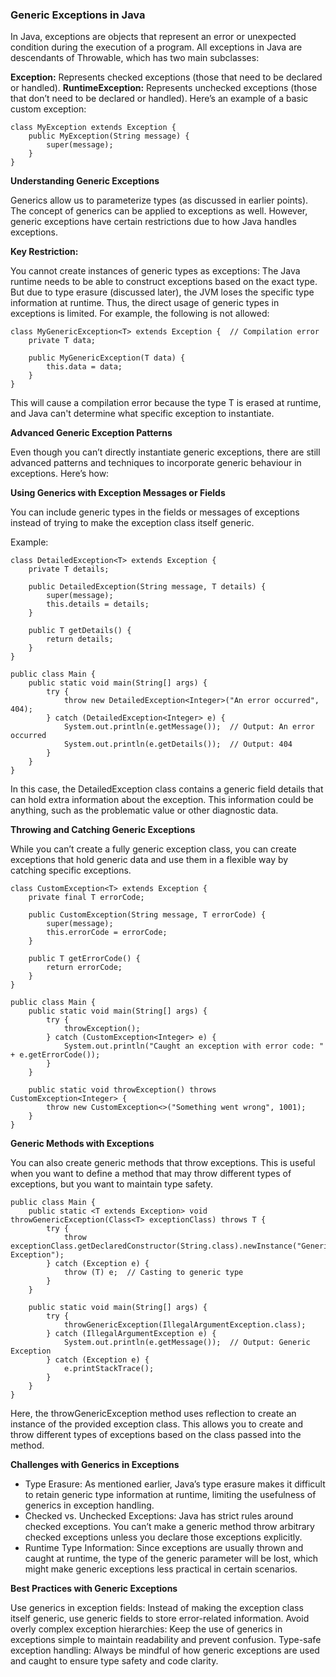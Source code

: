 ### Generic Exceptions in Java
In Java, exceptions are objects that represent an error or unexpected condition during the execution of a program. All exceptions in Java are descendants of Throwable, which has two main subclasses:

**Exception:** Represents checked exceptions (those that need to be declared or handled).
**RuntimeException:** Represents unchecked exceptions (those that don’t need to be declared or handled).
Here’s an example of a basic custom exception:
```
class MyException extends Exception {
    public MyException(String message) {
        super(message);
    }
}
```
**Understanding Generic Exceptions**

Generics allow us to parameterize types (as discussed in earlier points). The concept of generics can be applied to exceptions as well. However, generic exceptions have certain restrictions due to how Java handles exceptions.

**Key Restriction:**

You cannot create instances of generic types as exceptions: The Java runtime needs to be able to construct exceptions based on the exact type. But due to type erasure (discussed later), the JVM loses the specific type information at runtime.
Thus, the direct usage of generic types in exceptions is limited. For example, the following is not allowed:
```
class MyGenericException<T> extends Exception {  // Compilation error
    private T data;

    public MyGenericException(T data) {
        this.data = data;
    }
}
```
This will cause a compilation error because the type T is erased at runtime, and Java can't determine what specific exception to instantiate.

**Advanced Generic Exception Patterns**

Even though you can’t directly instantiate generic exceptions, there are still advanced patterns and techniques to incorporate generic behaviour in exceptions. Here’s how:

**Using Generics with Exception Messages or Fields**

You can include generic types in the fields or messages of exceptions instead of trying to make the exception class itself generic.

Example:
```
class DetailedException<T> extends Exception {
    private T details;

    public DetailedException(String message, T details) {
        super(message);
        this.details = details;
    }

    public T getDetails() {
        return details;
    }
}

public class Main {
    public static void main(String[] args) {
        try {
            throw new DetailedException<Integer>("An error occurred", 404);
        } catch (DetailedException<Integer> e) {
            System.out.println(e.getMessage());  // Output: An error occurred
            System.out.println(e.getDetails());  // Output: 404
        }
    }
}
```
In this case, the DetailedException class contains a generic field details that can hold extra information about the exception. This information could be anything, such as the problematic value or other diagnostic data.

**Throwing and Catching Generic Exceptions**

While you can’t create a fully generic exception class, you can create exceptions that hold generic data and use them in a flexible way by catching specific exceptions.
```
class CustomException<T> extends Exception {
    private final T errorCode;

    public CustomException(String message, T errorCode) {
        super(message);
        this.errorCode = errorCode;
    }

    public T getErrorCode() {
        return errorCode;
    }
}

public class Main {
    public static void main(String[] args) {
        try {
            throwException();
        } catch (CustomException<Integer> e) {
            System.out.println("Caught an exception with error code: " + e.getErrorCode());
        }
    }

    public static void throwException() throws CustomException<Integer> {
        throw new CustomException<>("Something went wrong", 1001);
    }
}
```
**Generic Methods with Exceptions**

You can also create generic methods that throw exceptions. This is useful when you want to define a method that may throw different types of exceptions, but you want to maintain type safety.
```
public class Main {
    public static <T extends Exception> void throwGenericException(Class<T> exceptionClass) throws T {
        try {
            throw exceptionClass.getDeclaredConstructor(String.class).newInstance("Generic Exception");
        } catch (Exception e) {
            throw (T) e;  // Casting to generic type
        }
    }

    public static void main(String[] args) {
        try {
            throwGenericException(IllegalArgumentException.class);
        } catch (IllegalArgumentException e) {
            System.out.println(e.getMessage());  // Output: Generic Exception
        } catch (Exception e) {
            e.printStackTrace();
        }
    }
}
```
Here, the throwGenericException method uses reflection to create an instance of the provided exception class. This allows you to create and throw different types of exceptions based on the class passed into the method.

**Challenges with Generics in Exceptions**

- Type Erasure: As mentioned earlier, Java’s type erasure makes it difficult to retain generic type information at runtime, limiting the usefulness of generics in exception handling.
- Checked vs. Unchecked Exceptions: Java has strict rules around checked exceptions. You can’t make a generic method throw arbitrary checked exceptions unless you declare those exceptions explicitly.
- Runtime Type Information: Since exceptions are usually thrown and caught at runtime, the type of the generic parameter will be lost, which might make generic exceptions less practical in certain scenarios.

**Best Practices with Generic Exceptions**

Use generics in exception fields: Instead of making the exception class itself generic, use generic fields to store error-related information.
Avoid overly complex exception hierarchies: Keep the use of generics in exceptions simple to maintain readability and prevent confusion.
Type-safe exception handling: Always be mindful of how generic exceptions are used and caught to ensure type safety and code clarity.
